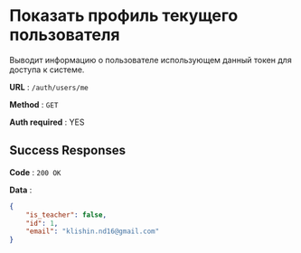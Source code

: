 # Показать профиль текущего пользователя

Выводит информацию о пользователе использующем данный токен для доступа к системе.

**URL** : `/auth/users/me`

**Method** : `GET`

**Auth required** : YES

## Success Responses

**Code** : `200 OK`

**Data** :

```json
{
    "is_teacher": false,
    "id": 1,
    "email": "klishin.nd16@gmail.com"
}
```